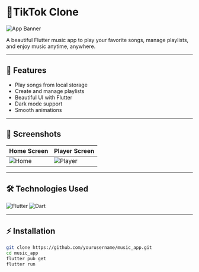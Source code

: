 # 🎵TikTok Clone

![App Banner]([https://i.ytimg.com/vi/cY8mqKRfBSY/maxresdefault.jpg](https://images.squarespace-cdn.com/content/v1/6079008cdc8ad650fd2a58eb/8dd2e47c-bc56-44cb-af9d-d8ec3081f8d5/TikTok+User_Comp.jpg))

A beautiful Flutter music app to play your favorite songs, manage playlists, and enjoy music anytime, anywhere.

---

## 🚀 Features

- Play songs from local storage
- Create and manage playlists
- Beautiful UI with Flutter
- Dark mode support
- Smooth animations

---

## 📱 Screenshots

| Home Screen | Player Screen |
|------------|---------------|
| ![Home](https://i.ytimg.com/vi/cY8mqKRfBSY/maxresdefault.jpg) | ![Player](https://i.ytimg.com/vi/cY8mqKRfBSY/maxresdefault.jpg) |

---

## 🛠 Technologies Used

![Flutter]([https://img.shields.io/badge/Flutter-02569B?style=for-the-badge&logo=flutter&logoColor=white](https://tse4.mm.bing.net/th/id/OIP.wkDE6wgzQcXMAKH5cNzg6wHaDt?rs=1&pid=ImgDetMain&o=7&rm=3))
![Dart]([https://img.shields.io/badge/Dart-0175C2?style=for-the-badge&logo=dart&logoColor=white](https://tse4.mm.bing.net/th/id/OIP.wkDE6wgzQcXMAKH5cNzg6wHaDt?rs=1&pid=ImgDetMain&o=7&rm=3))

---

## ⚡ Installation

```bash
git clone https://github.com/yourusername/music_app.git
cd music_app
flutter pub get
flutter run
